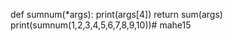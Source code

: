  def sumnum(*args):
     print(args[4])
     return sum(args)
print(sumnum(1,2,3,4,5,6,7,8,9,10))# mahe15
